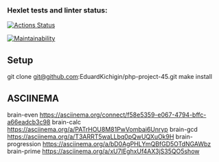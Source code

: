 ### Hexlet tests and linter status:

[![Actions Status](https://github.com/EduardKichigin/php-project-45/actions/workflows/hexlet-check.yml/badge.svg)](https://github.com/EduardKichigin/php-project-45/actions)

[![Maintainability](https://api.codeclimate.com/v1/badges/55bbd5480f497213f0a6/maintainability)](https://codeclimate.com/github/EduardKichigin/php-project-45/maintainability)

## Setup

git clone git@github.com:EduardKichigin/php-project-45.git
make install

## ASCIINEMA

brain-even https://asciinema.org/connect/f58e5359-e067-4794-bffc-a66eadcb3c98
brain-calc https://asciinema.org/a/PATrHOU8M81PwVombai6Unryp
brain-gcd https://asciinema.org/a/T3ARRT5waLLbq0pQwUQXuOk9H
brain-progression https://asciinema.org/a/bD0AgPHLYmQBfGD5OTdNGAWbz
brain-prime https://asciinema.org/a/xU7IEghxUf4AX3jS35QO5show
